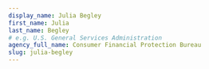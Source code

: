 ```yaml
---
display_name: Julia Begley
first_name: Julia
last_name: Begley
# e.g. U.S. General Services Administration
agency_full_name: Consumer Financial Protection Bureau
slug: julia-begley
---
```

